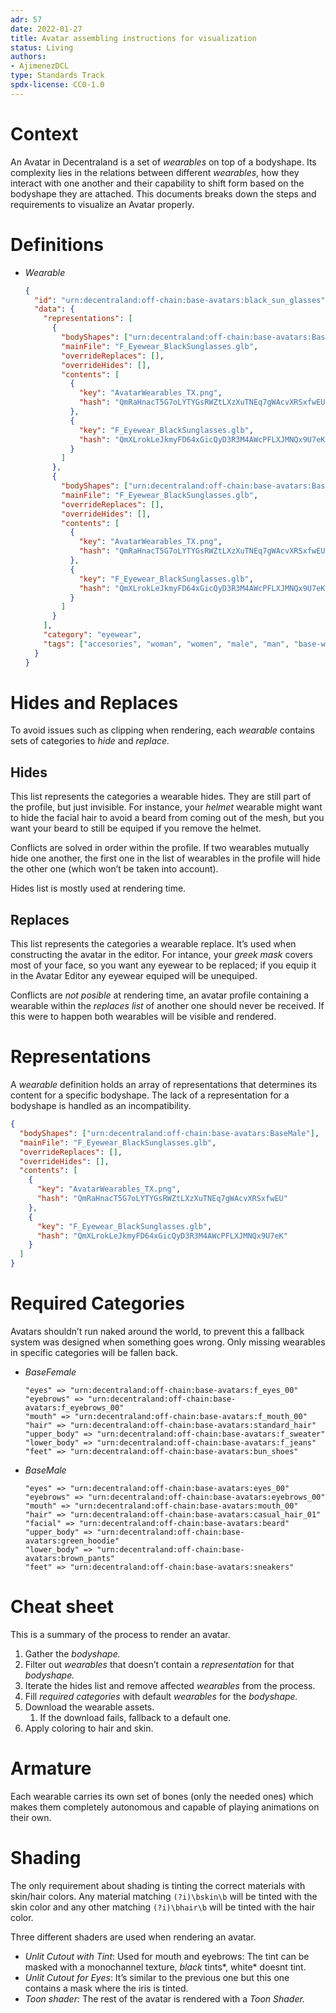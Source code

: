 ```yaml
---
adr: 57
date: 2022-01-27
title: Avatar assembling instructions for visualization
status: Living
authors:
- AjimenezDCL
type: Standards Track
spdx-license: CC0-1.0
---
```


# Context

An Avatar in Decentraland is a set of _wearables_ on top of a bodyshape. Its complexity lies in the relations between different _wearables_, how they interact with one another and their capability to shift form based on the bodyshape they are attached. This documents breaks down the steps and requirements to visualize an Avatar properly.

# Definitions

- _Wearable_
  ```json
  {
    "id": "urn:decentraland:off-chain:base-avatars:black_sun_glasses",
    "data": {
      "representations": [
        {
          "bodyShapes": ["urn:decentraland:off-chain:base-avatars:BaseMale"],
          "mainFile": "F_Eyewear_BlackSunglasses.glb",
          "overrideReplaces": [],
          "overrideHides": [],
          "contents": [
            {
              "key": "AvatarWearables_TX.png",
              "hash": "QmRaHnacT5G7oLYTYGsRWZtLXzXuTNEq7gWAcvXRSxfwEU"
            },
            {
              "key": "F_Eyewear_BlackSunglasses.glb",
              "hash": "QmXLrokLeJkmyFD64xGicQyD3R3M4AWcPFLXJMNQx9U7eK"
            }
          ]
        },
        {
          "bodyShapes": ["urn:decentraland:off-chain:base-avatars:BaseFemale"],
          "mainFile": "F_Eyewear_BlackSunglasses.glb",
          "overrideReplaces": [],
          "overrideHides": [],
          "contents": [
            {
              "key": "AvatarWearables_TX.png",
              "hash": "QmRaHnacT5G7oLYTYGsRWZtLXzXuTNEq7gWAcvXRSxfwEU"
            },
            {
              "key": "F_Eyewear_BlackSunglasses.glb",
              "hash": "QmXLrokLeJkmyFD64xGicQyD3R3M4AWcPFLXJMNQx9U7eK"
            }
          ]
        }
      ],
      "category": "eyewear",
      "tags": ["accesories", "woman", "women", "male", "man", "base-wearable"]
    }
  }
  ```

# Hides and Replaces

To avoid issues such as clipping when rendering, each _wearable_ contains sets of categories to _hide_ and _replace._

## Hides

This list represents the categories a wearable hides. They are still part of the profile, but just invisible. For instance, your _helmet_ wearable might want to hide the facial hair to avoid a beard from coming out of the mesh, but you want your beard to still be equiped if you remove the helmet.

Conflicts are solved in order within the profile. If two wearables mutually hide one another, the first one in the list of wearables in the profile will hide the other one (which won’t be taken into account).

Hides list is mostly used at rendering time.

## Replaces

This list represents the categories a wearable replace. It’s used when constructing the avatar in the editor. For intance, your _greek mask_ covers most of your face, so you want any eyewear to be replaced; if you equip it in the Avatar Editor any eyewear equiped will be unequiped.

Conflicts are _not posible_ at rendering time, an avatar profile containing a wearable within the _replaces_ _list_ of another one should never be received. If this were to happen both wearables will be visible and rendered.

# Representations

A _wearable_ definition holds an array of representations that determines its content for a specific bodyshape. The lack of a representation for a bodyshape is handled as an incompatibility.

```json
{
  "bodyShapes": ["urn:decentraland:off-chain:base-avatars:BaseMale"],
  "mainFile": "F_Eyewear_BlackSunglasses.glb",
  "overrideReplaces": [],
  "overrideHides": [],
  "contents": [
    {
      "key": "AvatarWearables_TX.png",
      "hash": "QmRaHnacT5G7oLYTYGsRWZtLXzXuTNEq7gWAcvXRSxfwEU"
    },
    {
      "key": "F_Eyewear_BlackSunglasses.glb",
      "hash": "QmXLrokLeJkmyFD64xGicQyD3R3M4AWcPFLXJMNQx9U7eK"
    }
  ]
}
```

# Required Categories

Avatars shouldn’t run naked around the world, to prevent this a fallback system was designed when something goes wrong. Only missing wearables in specific categories will be fallen back.

- _BaseFemale_
  ```
  "eyes" => "urn:decentraland:off-chain:base-avatars:f_eyes_00"
  "eyebrows" => "urn:decentraland:off-chain:base-avatars:f_eyebrows_00"
  "mouth" => "urn:decentraland:off-chain:base-avatars:f_mouth_00"
  "hair" => "urn:decentraland:off-chain:base-avatars:standard_hair"
  "upper_body" => "urn:decentraland:off-chain:base-avatars:f_sweater"
  "lower_body" => "urn:decentraland:off-chain:base-avatars:f_jeans"
  "feet" => "urn:decentraland:off-chain:base-avatars:bun_shoes"
  ```
- _BaseMale_
  ```
  "eyes" => "urn:decentraland:off-chain:base-avatars:eyes_00"
  "eyebrows" => "urn:decentraland:off-chain:base-avatars:eyebrows_00"
  "mouth" => "urn:decentraland:off-chain:base-avatars:mouth_00"
  "hair" => "urn:decentraland:off-chain:base-avatars:casual_hair_01"
  "facial" => "urn:decentraland:off-chain:base-avatars:beard"
  "upper_body" => "urn:decentraland:off-chain:base-avatars:green_hoodie"
  "lower_body" => "urn:decentraland:off-chain:base-avatars:brown_pants"
  "feet" => "urn:decentraland:off-chain:base-avatars:sneakers"
  ```

# Cheat sheet

This is a summary of the process to render an avatar.

1. Gather the _bodyshape._
2. Filter out _wearables_ that doesn’t contain a _representation_ for that _bodyshape._
3. Iterate the hides list and remove affected _wearables_ from the process.
4. Fill _required categories_ with default _wearables_ for the _bodyshape._
5. Download the wearable assets.
   1. If the download fails, fallback to a default one.
6. Apply coloring to hair and skin.

# Armature

Each wearable carries its own set of bones (only the needed ones) which makes them completely autonomous and capable of playing animations on their own.

# Shading

The only requirement about shading is tinting the correct materials with skin/hair colors. Any material matching `(?i)\bskin\b` will be tinted with the skin color and any other matching `(?i)\bhair\b` will be tinted with the hair color.

Three different shaders are used when rendering an avatar.

- _Unlit Cutout with Tint_: Used for mouth and eyebrows: The tint can be masked with a monochannel texture, _black_ tints*, white* doesnt tint.
- _Unlit Cutout for Eyes_: It’s similar to the previous one but this one contains a mask where the iris is tinted.
- _Toon shader:_ The rest of the avatar is rendered with a _Toon Shader._

